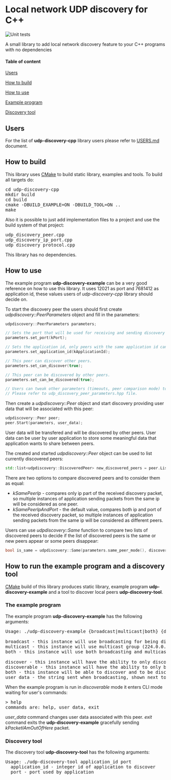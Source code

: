 # Local network UDP discovery for C++

![Unit tests](https://github.com/truvorskameikin/udp-discovery-cpp/actions/workflows/unit_tests.yml/badge.svg?branch=master)

A small library to add local network discovery feature to your C++ programs with no dependencies

#### Table of content

[Users](#users)

[How to build](#how_to_build)

[How to use](#how_to_use)

[Example program](#example_program)

[Discovery tool](#discovery_tool)

<a name="users"/>

## Users

For the list of **udp-discovery-cpp** library users please refer to [USERS.md](USERS.md) document.

<a name="how_to_build"/>

## How to build
This library uses [CMake](https://cmake.org/) to build static library, examples and tools. To build all targets do:
<pre>
cd udp-discovery-cpp
mkdir build
cd build
cmake -DBUILD_EXAMPLE=ON -DBUILD_TOOL=ON ..
make
</pre>

Also it is possible to just add implementation files to a project and use the build system of that project:
<pre>
udp_discovery_peer.cpp
udp_discovery_ip_port.cpp
udp_discovery_protocol.cpp
</pre>

This library has no dependencies.

<a name="how_to_use"/>

## How to use

The example program **udp-discovery-example** can be a very good reference on how to use this library. It uses 12021 as port and 7681412 as application id, these values users of *udp-discovery-cpp* library should decide on.

To start the discovery peer the users should first create *udpdiscovery::PeerParameters* object and fill in the parameters:
```cpp
udpdiscovery::PeerParameters parameters;

// Sets the port that will be used for receiving and sending discovery packets.
parameters.set_port(kPort);

// Sets the application id, only peers with the same application id can be discovered.
parameters.set_application_id(kApplicationId);

// This peer can discover other peers.
parameters.set_can_discover(true);

// This peer can be discovered by other peers.
parameters.set_can_be_discovered(true);

// Users can tweak other parameters (timeouts, peer comparison mode) to fit their needs.
// Please refer to udp_discovery_peer_parameters.hpp file.
```

Then create a *udpdiscovery::Peer* object and start discovery providing user data that will be associated with this peer:
```cpp
udpdiscovery::Peer peer;
peer.Start(parameters, user_data);
```

User data will be transfered and will be discovered by other peers. User data can be user by user application to store some meaningful data that application wants to share between peers.

The created and started *udpdiscovery::Peer* object can be used to list currently discovered peers:
```cpp
std::list<udpdiscovery::DiscoveredPeer> new_discovered_peers = peer.ListDiscovered();
```

There are two options to compare discovered peers and to consider them as equal:
* *kSamePeerIp* - compares only ip part of the received discovery packet, so multiple instances of application sending packets from the same ip will be considered as one peer.
* *kSamePeerIpAndPort* - the default value, compares both ip and port of the received discovery packet, so multiple instances of application sending packets from the same ip will be considered as different peers.

Users can use *udpdiscovery::Same* function to compare two lists of discovered peers to decide if the list of discovered peers is the same or new peers appear or some peers disappear:
```cpp
bool is_same = udpdiscovery::Same(parameters.same_peer_mode(), discovered_peers, new_discovered_peers);
```

## How to run the example program and a discovery tool
[CMake](https://cmake.org/) build of this library produces static library, example program **udp-discovery-example** and a tool to discover local peers **udp-discovery-tool**.

<a name="example_program"/>

### The example program

The example program **udp-discovery-example** has the following arguments:
<pre>
Usage: ./udp-discovery-example {broadcast|multicast|both} {discover|discoverable|both} [user_data]

broadcast - this instance will use broadcasting for being discovered by others
multicast - this instance will use multicast group (224.0.0.123) for discovery
both - this instance will use both broadcasting and multicast group (224.0.0.123) for discovery

discover - this instance will have the ability to only discover other instances
discoverable - this instance will have the ability to only be discovered by other instances
both - this instance will be able to discover and to be discovered by other instances
user_data - the string sent when broadcasting, shown next to peer's IP
</pre>

When the example program is run in *discoverable* mode it enters CLI mode waiting for user's commands:
<pre>
> help
commands are: help, user_data, exit
</pre>

*user_data* command changes user data associated with this peer.
*exit* command exits the **udp-discovery-example** gracefully sending *kPacketIAmOutOfHere* packet.

<a name="discovery_tool"/>

### Discovery tool

The discovery tool **udp-discovery-tool** has the following arguments:
<pre>
Usage: ./udp-discovery-tool application_id port
  application_id - integer id of application to discover
  port - port used by application
</pre>

